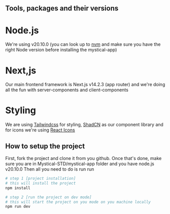 ## Tools, packages and their versions

# Node.js

We're using v20.10.0 (you can look up to [nvm](https://github.com/nvm-sh/nvm) and make sure you have the right Node version before installing the mystical-app)

# Next,js

Our main frontend framework is Next.js v14.2.3 (app router) and we're doing all the fun with server-components and client-components

# Styling

We are using [Tailwindcss](https://tailwindcss.com/) for styling, [ShadCN](https://ui.shadcn.com/) as our component library and for icons we're using [React Icons](https://react-icons.github.io/react-icons/)

## How to setup the project

First, fork the project and clone it from you github.
Once that's done, make sure you are in Mystical-STD/mystical-app folder and you have node.js v20.10.0
Then all you need to do is run run

```bash
# step 1 [project installation]
# this will install the project
npm install

# step 2 [run the project on dev mode]
# this will start the project on you mode on you machine locally
npm run dev
```
